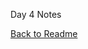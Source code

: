 Day 4 Notes

[Back to Readme](https://github.com/taylor-c-williams/dev-101-notes/blob/37785c547d2ea1cdee35164e8cc87f11eba304f2/README.md)  